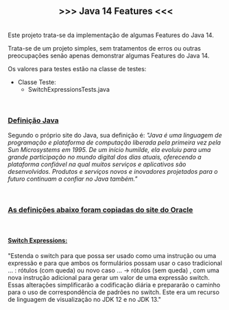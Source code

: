 <h2 style="text-align:center"><strong>&gt;&gt;&gt; Java 14 Features &lt;&lt;&lt;</strong></h2>

<p><br />
Este projeto trata-se da implementa&ccedil;&atilde;o de algumas Features do Java 14.</p>

<p>Trata-se de um projeto simples, sem tratamentos de erros ou outras preocupa&ccedil;&otilde;es sen&atilde;o apenas demonstrar algumas Features do Java 14.</p>

<p>Os valores para testes est&atilde;o na&nbsp;classe&nbsp;de testes:</p>

<ul>
	<li>Classe&nbsp;Teste:
	<ul>
		<li>SwitchExpressionsTests.java</li>
	</ul>
	</li>
</ul>

<p>&nbsp;</p>

<h3><u>Defini&ccedil;&atilde;o Java</u></h3>

<p>Segundo o pr&oacute;prio site do Java, sua defini&ccedil;&atilde;o &eacute;: <em>&quot;Java &eacute; uma linguagem de programa&ccedil;&atilde;o e plataforma de computa&ccedil;&atilde;o liberada pela primeira vez pela Sun Microsystems em 1995. De um in&iacute;cio humilde, ela evoluiu para uma grande participa&ccedil;&atilde;o no mundo digital dos dias atuais, oferecendo a plataforma confi&aacute;vel na qual muitos servi&ccedil;os e aplicativos s&atilde;o desenvolvidos. Produtos e servi&ccedil;os novos e inovadores projetados para o futuro continuam a confiar no Java tamb&eacute;m.&quot;</em></p>

<p>&nbsp;</p>

<h3><u>As definições abaixo foram copiadas do <a href="https://www.oracle.com/java/technologies/javase/8-whats-new.html">site do Oracle</a></u></h3>

<p>&nbsp;</p>

<h4><strong><u>Switch Expressions:</u></strong></h4>

<p>&quot;Estenda o switch para que possa ser usado como uma instru&ccedil;&atilde;o ou uma express&atilde;o e para que ambos os formul&aacute;rios possam usar o caso tradicional ... : r&oacute;tulos (com queda) ou novo caso ... -&gt; r&oacute;tulos (sem queda) , com uma nova instru&ccedil;&atilde;o adicional para gerar um valor de uma express&atilde;o switch. Essas altera&ccedil;&otilde;es simplificar&atilde;o a codifica&ccedil;&atilde;o di&aacute;ria e preparar&atilde;o o caminho para o uso de correspond&ecirc;ncia de padr&otilde;es no switch. Este era um recurso de linguagem de visualiza&ccedil;&atilde;o no JDK 12 e no JDK 13.&quot;</p>

<p>&nbsp;</p>
